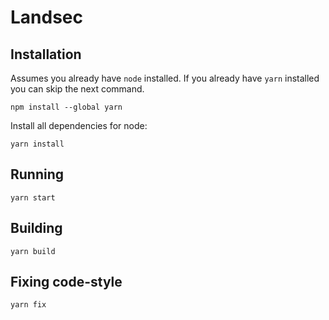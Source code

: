 # Landsec

## Installation

Assumes you already have `node` installed. If you already have `yarn` installed you can skip the next command.

    npm install --global yarn

Install all dependencies for node:

    yarn install

## Running

    yarn start

## Building

    yarn build

## Fixing code-style

    yarn fix
